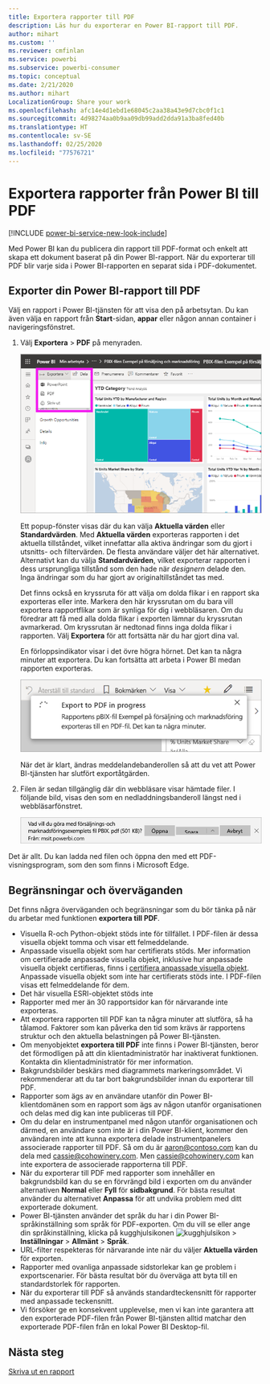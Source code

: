 ```yaml
---
title: Exportera rapporter till PDF
description: Läs hur du exporterar en Power BI-rapport till PDF.
author: mihart
ms.custom: ''
ms.reviewer: cmfinlan
ms.service: powerbi
ms.subservice: powerbi-consumer
ms.topic: conceptual
ms.date: 2/21/2020
ms.author: mihart
LocalizationGroup: Share your work
ms.openlocfilehash: afc14e4d1ebd1e68045c2aa38a43e9d7cbc0f1c1
ms.sourcegitcommit: 4d98274aa0b9aa09db99add2dda91a3ba8fed40b
ms.translationtype: HT
ms.contentlocale: sv-SE
ms.lasthandoff: 02/25/2020
ms.locfileid: "77576721"
---
```

# <a name="export-reports-from-power-bi-to-pdf"></a>Exportera rapporter från Power BI till PDF

[!INCLUDE [power-bi-service-new-look-include](../includes/power-bi-service-new-look-include.md)]

Med Power BI kan du publicera din rapport till PDF-format och enkelt att skapa ett dokument baserat på din Power BI-rapport. När du exporterar till PDF blir varje sida i Power BI-rapporten en separat sida i PDF-dokumentet.

## <a name="export-your-power-bi-report-to-pdf"></a>Exporter din Power BI-rapport till PDF
Välj en rapport i Power BI-tjänsten för att visa den på arbetsytan. Du kan även välja en rapport från **Start**-sidan, **appar** eller någon annan container i navigeringsfönstret.

1. Välj **Exportera** > **PDF** på menyraden.

    ![Välj Exportera från menyfältet](media/end-user-pdf/power-bi-export.png)

    Ett popup-fönster visas där du kan välja **Aktuella värden** eller **Standardvärden**. Med **Aktuella värden** exporteras rapporten i det aktuella tillståndet, vilket innefattar alla aktiva ändringar som du gjort i utsnitts- och filtervärden. De flesta användare väljer det här alternativet. Alternativt kan du välja **Standardvärden**, vilket exporterar rapporten i dess ursprungliga tillstånd som den hade när *designern* delade den. Inga ändringar som du har gjort av originaltillståndet tas med.
    
    Det finns också en kryssruta för att välja om dolda flikar i en rapport ska exporteras eller inte. Markera den här kryssrutan om du bara vill exportera rapportflikar som är synliga för dig i webbläsaren. Om du föredrar att få med alla dolda flikar i exporten lämnar du kryssrutan avmarkerad. Om kryssrutan är nedtonad finns inga dolda flikar i rapporten. Välj **Exportera** för att fortsätta när du har gjort dina val.
    
    En förloppsindikator visar i det övre högra hörnet. Det kan ta några minuter att exportera. Du kan fortsätta att arbeta i Power BI medan rapporten exporteras.

    ![Exportera förloppsmeddelande](media/end-user-pdf/power-bi-export-progress.png)

    När det är klart, ändras meddelandebanderollen så att du vet att Power BI-tjänsten har slutfört exportåtgärden.

2. Filen är sedan tillgänglig där din webbläsare visar hämtade filer. I följande bild, visas den som en nedladdningsbanderoll längst ned i webbläsarfönstret.

    ![Nedladdad filplats](media/end-user-pdf/power-bi-export-done.png)

Det är allt. Du kan ladda ned filen och öppna den med ett PDF-visningsprogram, som den som finns i Microsoft Edge.


## <a name="limitations-and-considerations"></a>Begränsningar och överväganden
Det finns några överväganden och begränsningar som du bör tänka på när du arbetar med funktionen **exportera till PDF**.

* Visuella R-och Python-objekt stöds inte för tillfället. I PDF-filen är dessa visuella objekt tomma och visar ett felmeddelande. 
* Anpassade visuella objekt som har certifierats stöds. Mer information om certifierade anpassade visuella objekt, inklusive hur anpassade visuella objekt certifieras, finns i [certifiera anpassade visuella objekt](../developer/power-bi-custom-visuals-certified.md). Anpassade visuella objekt som inte har certifierats stöds inte. I PDF-filen visas ett felmeddelande för dem.
* Det här visuella ESRI-objektet stöds inte
* Rapporter med mer än 30 rapportsidor kan för närvarande inte exporteras.
* Att exportera rapporten till PDF kan ta några minuter att slutföra, så ha tålamod. Faktorer som kan påverka den tid som krävs är rapportens struktur och den aktuella belastningen på Power BI-tjänsten.
* Om menyobjektet **exportera till PDF** inte finns i Power BI-tjänsten, beror det förmodligen på att din klientadministratör har inaktiverat funktionen. Kontakta din klientadministratör för mer information.
* Bakgrundsbilder beskärs med diagrammets markeringsområdet. Vi rekommenderar att du tar bort bakgrundsbilder innan du exporterar till PDF.
* Rapporter som ägs av en användare utanför din Power BI-klientdomänen som en rapport som ägs av någon utanför organisationen och delas med dig kan inte publiceras till PDF.
* Om du delar en instrumentpanel med någon utanför organisationen och därmed, en användare som inte är i din Power BI-klient, kommer den användaren inte att kunna exportera delade instrumentpanelers associerade rapporter till PDF. Så om du är aaron@contoso.com kan du dela med cassie@cohowinery.com. Men cassie@cohowinery.com kan inte exportera de associerade rapporterna till PDF.
* När du exporterar till PDF med rapporter som innehåller en bakgrundsbild kan du se en förvrängd bild i exporten om du använder alternativen **Normal** eller **Fyll** för **sidbakgrund**. För bästa resultat använder du alternativet **Anpassa** för att undvika problem med ditt exporterade dokument.
* Power BI-tjänsten använder det språk du har i din Power BI-språkinställning som språk för PDF-exporten. Om du vill se eller ange din språkinställning, klicka på kugghjulsikonen ![kugghjulsikon](media/end-user-powerpoint/power-bi-settings-icon.png) > **Inställningar** > **Allmänt** > **Språk**.
* URL-filter respekteras för närvarande inte när du väljer **Aktuella värden** för exporten.
* Rapporter med ovanliga anpassade sidstorlekar kan ge problem i exportscenarier. För bästa resultat bör du överväga att byta till en standardstorlek för rapporten.
* När du exporterar till PDF så används standardteckensnitt för rapporter med anpassade teckensnitt.
* Vi försöker ge en konsekvent upplevelse, men vi kan inte garantera att den exporterade PDF-filen från Power BI-tjänsten alltid matchar den exporterade PDF-filen från en lokal Power BI Desktop-fil.

## <a name="next-steps"></a>Nästa steg
[Skriva ut en rapport](end-user-print.md)

